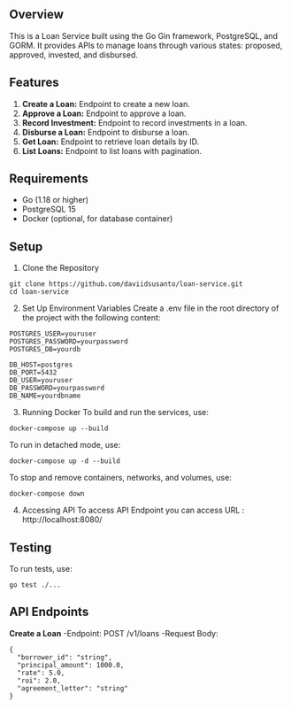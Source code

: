 ## **Overview**
This is a Loan Service built using the Go Gin framework, PostgreSQL, and GORM. It provides APIs to manage loans through various states: proposed, approved, invested, and disbursed.

## **Features**
1. **Create a Loan:** Endpoint to create a new loan.
2. **Approve a Loan:** Endpoint to approve a loan.
3. **Record Investment:** Endpoint to record investments in a loan.
4. **Disburse a Loan:** Endpoint to disburse a loan.
5. **Get Loan:** Endpoint to retrieve loan details by ID.
6. **List Loans:** Endpoint to list loans with pagination.

## **Requirements**
- Go (1.18 or higher)
- PostgreSQL 15
- Docker (optional, for database container)

## **Setup**
1. Clone the Repository
```
git clone https://github.com/daviidsusanto/loan-service.git
cd loan-service
```
2. Set Up Environment Variables
Create a .env file in the root directory of the project with the following content:
```
POSTGRES_USER=youruser
POSTGRES_PASSWORD=yourpassword
POSTGRES_DB=yourdb

DB_HOST=postgres
DB_PORT=5432
DB_USER=youruser
DB_PASSWORD=yourpassword
DB_NAME=yourdbname
```
3. Running Docker
To build and run the services, use:
```
docker-compose up --build
```
To run in detached mode, use:
```
docker-compose up -d --build
```
To stop and remove containers, networks, and volumes, use:
```
docker-compose down
```
4. Accessing API
To access API Endpoint you can access URL : http://localhost:8080/

## **Testing**
To run tests, use:
```
go test ./...
```

## **API Endpoints**
**Create a Loan**
-Endpoint: POST /v1/loans
-Request Body:
```
{
  "borrower_id": "string",
  "principal_amount": 1000.0,
  "rate": 5.0,
  "roi": 2.0,
  "agreement_letter": "string"
}
```